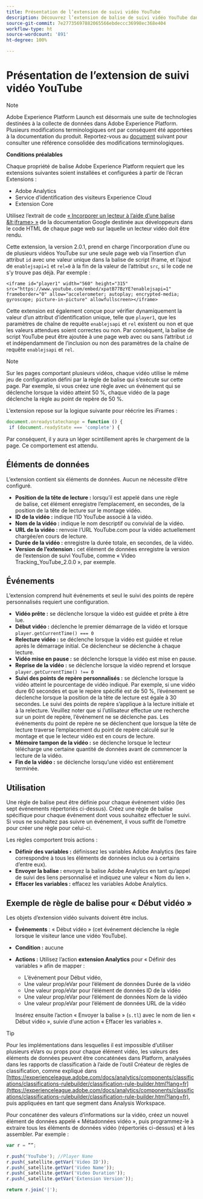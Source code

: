 ```yaml
---
title: Présentation de l’extension de suivi vidéo YouTube
description: Découvrez l’extension de balise de suivi vidéo YouTube dans Adobe Experience Platform.
source-git-commit: 7e27735697882065566ebdeccc36998ec368e404
workflow-type: ht
source-wordcount: '891'
ht-degree: 100%

---
```


# Présentation de l’extension de suivi vidéo YouTube

>[!NOTE]
>
>Adobe Experience Platform Launch est désormais une suite de technologies destinées à la collecte de données dans Adobe Experience Platform. Plusieurs modifications terminologiques ont par conséquent été apportées à la documentation du produit. Reportez-vous au [document](../../../term-updates.md) suivant pour consulter une référence consolidée des modifications terminologiques.

**Conditions préalables**

Chaque propriété de balise Adobe Experience Platform requiert que les extensions suivantes soient installées et configurées à partir de l’écran Extensions :

* Adobe Analytics
* Service d’identification des visiteurs Experience Cloud
* Extension Core

Utilisez l’extrait de code [« Incorporer un lecteur à l’aide d’une balise \&lt;iframe\> »](https://developers.google.com/youtube/player_parameters#Manual_IFrame_Embeds) de la documentation Google destinée aux développeurs dans le code HTML de chaque page web sur laquelle un lecteur vidéo doit être rendu.

Cette extension, la version 2.0.1, prend en charge l’incorporation d’une ou de plusieurs vidéos YouTube sur une seule page web via l’insertion d’un attribut `id` avec une valeur unique dans la balise de script iframe, et l’ajout de `enablejsapi=1` et `rel=0` à la fin de la valeur de l’attribut `src`, si le code ne s’y trouve pas déjà. Par exemple :

`<iframe id="player1" width="560" height="315" src="https://www.youtube.com/embed/xpatB77BzYE?enablejsapi=1" frameborder="0" allow="accelerometer; autoplay; encrypted-media; gyroscope; picture-in-picture" allowfullscreen></iframe>`

Cette extension est également conçue pour vérifier dynamiquement la valeur d’un attribut d’identification unique, telle que `player1`, que les paramètres de chaîne de requête `enablejsapi` et `rel` existent ou non et que les valeurs attendues soient correctes ou non. Par conséquent, la balise de script YouTube peut être ajoutée à une page web avec ou sans l’attribut `id` et indépendamment de l’inclusion ou non des paramètres de la chaîne de requête `enablejsapi` et `rel`.

>[!NOTE]
>
>Sur les pages comportant plusieurs vidéos, chaque vidéo utilise le même jeu de configuration défini par la règle de balise qui s’exécute sur cette page. Par exemple, si vous créez une règle avec un événement qui se déclenche lorsque la vidéo atteint 50 %, chaque vidéo de la page déclenche la règle au point de repère de 50 %.

L’extension repose sur la logique suivante pour réécrire les iFrames :

```javascript
document.onreadystatechange = function () {
 if (document.readyState === 'complete') {
```

Par conséquent, il y aura un léger scintillement après le chargement de la page. Ce comportement est attendu.

## Éléments de données

L’extension contient six éléments de données. Aucun ne nécessite d’être configuré.

* **Position de la tête de lecture :** lorsqu’il est appelé dans une règle de balise, cet élément enregistre l’emplacement, en secondes, de la position de la tête de lecture sur le montage vidéo.
* **ID de la vidéo :** indique l’ID YouTube associé à la vidéo.
* **Nom de la vidéo :** indique le nom descriptif ou convivial de la vidéo.
* **URL de la vidéo :** renvoie l’URL YouTube.com pour la vidéo actuellement chargée/en cours de lecture.
* **Durée de la vidéo :** enregistre la durée totale, en secondes, de la vidéo.
* **Version de l’extension :** cet élément de données enregistre la version de l’extension de suivi YouTube, comme « Video Tracking_YouTube_2.0.0 », par exemple.

## Événements

L’extension comprend huit événements et seul le suivi des points de repère personnalisés requiert une configuration.

* **Vidéo prête :** se déclenche lorsque la vidéo est guidée et prête à être lue.
* **Début vidéo :** déclenche le premier démarrage de la vidéo et lorsque `player.getCurrentTime() === 0`
* **Relecture vidéo :** se déclenche lorsque la vidéo est guidée et relue après le démarrage initial. Ce déclencheur se déclenche à chaque lecture.
* **Vidéo mise en pause :** se déclenche lorsque la vidéo est mise en pause.
* **Reprise de la vidéo :** se déclenche lorsque la vidéo reprend et lorsque `player.getCurrentTime() !== 0`
* **Suivi des points de repère personnalisés :** se déclenche lorsque la vidéo atteint le pourcentage de vidéo indiqué. Par exemple, si une vidéo dure 60 secondes et que le repère spécifié est de 50 %, l’événement se déclenche lorsque la position de la tête de lecture est égale à 30 secondes. Le suivi des points de repère s’applique à la lecture initiale et à la relecture. Veuillez noter que si l’utilisateur effectue une recherche sur un point de repère, l’événement ne se déclenche pas. Les événements du point de repère ne se déclenchent que lorsque la tête de lecture traverse l’emplacement du point de repère calculé sur le montage et que le lecteur vidéo est en cours de lecture.
* **Mémoire tampon de la vidéo :** se déclenche lorsque le lecteur télécharge une certaine quantité de données avant de commencer la lecture de la vidéo.
* **Fin de la vidéo :** se déclenche lorsqu’une vidéo est entièrement terminée.

## Utilisation

Une règle de balise peut être définie pour chaque événement vidéo (les sept événements répertoriés ci-dessus). Créez une règle de balise spécifique pour chaque événement dont vous souhaitez effectuer le suivi. Si vous ne souhaitez pas suivre un événement, il vous suffit de l’omettre pour créer une règle pour celui-ci.

Les règles comportent trois actions :

* **Définir des variables :** définissez les variables Adobe Analytics (les faire correspondre à tous les éléments de données inclus ou à certains d’entre eux).
* **Envoyer la balise :** envoyez la balise Adobe Analytics en tant qu’appel de suivi des liens personnalisé et indiquez une valeur « Nom du lien ».
* **Effacer les variables :** effacez les variables Adobe Analytics.

## Exemple de règle de balise pour « Début vidéo »

Les objets d’extension vidéo suivants doivent être inclus.

* **Événements** : « Début vidéo » (cet événement déclenche la règle lorsque le visiteur lance une vidéo YouTube).

* **Condition :** aucune

* **Actions :**  Utilisez l’action **extension Analytics** pour « Définir des variables » afin de mapper :

   * L’événement pour Début vidéo,
   * Une valeur prop/eVar pour l’élément de données Durée de la vidéo
   * Une valeur prop/eVar pour l’élément de données ID de la vidéo
   * Une valeur prop/eVar pour l’élément de données Nom de la vidéo
   * Une valeur prop/eVar pour l’élément de données URL de la vidéo

   Insérez ensuite l’action « Envoyer la balise » (`s.tl`) avec le nom de lien « Début vidéo », suivie d’une action « Effacer les variables ».

>[!TIP]
> 
>Pour les implémentations dans lesquelles il est impossible d’utiliser plusieurs eVars ou props pour chaque élément vidéo, les valeurs des éléments de données peuvent être concaténées dans Platform, analysées dans les rapports de classification à l’aide de l’outil Créateur de règles de classification, comme expliqué dans [https://experienceleague.adobe.com/docs/analytics/components/classifications/classifications-rulebuilder/classification-rule-builder.html?lang=fr](https://experienceleague.adobe.com/docs/analytics/components/classifications/classifications-rulebuilder/classification-rule-builder.html?lang=fr), puis appliquées en tant que segment dans Analysis Workspace.

Pour concaténer des valeurs d’informations sur la vidéo, créez un nouvel élément de données appelé « Métadonnées vidéo », puis programmez-le à extraire tous les éléments de données vidéo (répertoriés ci-dessus) et à les assembler. Par exemple :

```javascript
var r = ””;

r.push('YouTube'); //Player Name
r.push(_satellite.getVar('Video ID'));
r.push(_satellite.getVar('Video Name'));
r.push(_satellite.getVar('Video Duration'));
r.push(_satellite.getVar('Extension Version'));

return r.join('|');
```
